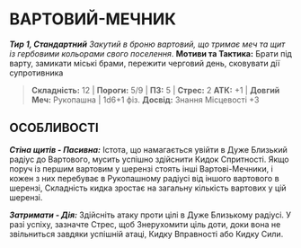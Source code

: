 ﻿# ВАРТОВИЙ-МЕЧНИК

***Тир 1, Стандартний***
*Закутий в броню вартовий, що тримає меч та щит із гербовими кольорами свого поселення*.
**Мотиви та Тактика:** Брати під варту, замикати міські брами, пережити черговий день, сковувати дії супротивника

> **Складність:** 12 | **Пороги:** 5/9 | **ПЗ:** 5 | **Стрес:** 2
> **АТК:** +1 | **Довгий Меч:** Рукопашна | 1d6+1 фіз.
> **Досвід:** Знання Місцевості +3

## ОСОБЛИВОСТІ

***Стіна щитів - Пасивна:*** Істота, що намагається увійти в Дуже Близький радіус до Вартового, мусить успішно здійснити Кидок Спритності. Якщо поруч із першим вартовим у шерензі стоять інші Вартові-Мечники, і кожен з них перебуває в Рукопашному радіусі від іншого вартового в шерензі, Складність кидка зростає на загальну кількість вартових у цій шерензі.

***Затримати - Дія:*** Здійсніть атаку проти цілі в Дуже Близькому радіусі. У разі успіху, зазначте Стрес, щоб Знерухомити ціль доти, доки вона не звільниться завдяки успішній атаці, Кидку Вправності або Кидку Сили.